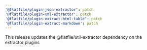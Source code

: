 ```yaml
---
'@flatfile/plugin-json-extractor': patch
'@flatfile/plugin-xml-extractor': patch
'@flatfile/plugin-extract-html-table': patch
'@flatfile/plugin-extract-markdown': patch
---
```


This release updates the @flatfile/util-extractor dependency on the extractor plugins
